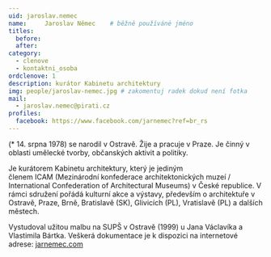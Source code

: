 ```yaml
---
uid: jaroslav.nemec
name:     Jaroslav Němec  	# běžně používáné jméno
titles:
  before: 
  after: 
category:
  - clenove
  - kontaktni_osoba
ordclenove: 1
description: kurátor Kabinetu architektury
img: people/jaroslav-nemec.jpg # zakomentuj radek dokud není fotka
mail:
  - jaroslav.nemec@pirati.cz
profiles: 
  facebook: https://www.facebook.com/jarnemec?ref=br_rs
---
```


(* 14. srpna 1978) se narodil v Ostravě. Žije a pracuje v Praze. Je činný v oblasti umělecké tvorby, občanských aktivit a politiky.

Je kurátorem Kabinetu architektury, který je jediným členem ICAM (Mezinárodní konfederace architektonických muzeí / International Confederation of Architectural Museums) v České republice. V rámci sdružení pořádá kulturní akce a výstavy, především o architektuře v Ostravě, Praze, Brně, Bratislavě (SK), Glivicích (PL), Vratislavě (PL) a dalších městech.

Vystudoval užitou malbu na SUPŠ v Ostravě (1999) u Jana Václavíka a Vlastimila Bártka. Veškerá dokumentace je k dispozici na internetové adrese: [jarnemec.com](jarnemec.com) 


